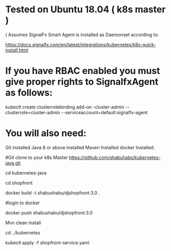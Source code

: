 # Tested on Ubuntu 18.04 ( k8s master )

( Assumes SignalFx Smart Agent is installed as Daemonset according to: 

https://docs.signalfx.com/en/latest/integrations/kubernetes/k8s-quick-install.html

# If you have RBAC enabled you must give proper rights to SignalfxAgent as follows:

kubectl create clusterrolebinding add-on
-cluster-admin --clusterrole=cluster-admin --serviceaccount=default:signalfx-agent 

# You will also need:
Git installed
Java 8 or above installed
Maven Installed
docker Installed.

#Git clone to your k8s Master 
 https://github.com/shabuhabs/kubernetes-java.git
	
cd kubernetes-java

cd shopfront

docker build -t shabushabu/djshopfront:3.0 .

#login to docker

docker push shabushabu/djshopfront:3.0

Mvn clean install

cd ../kubernetes

kubectl apply -f shopfront-service.yaml

